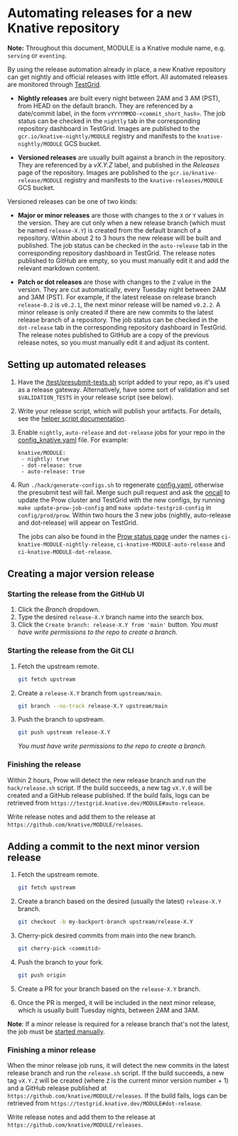 # Automating releases for a new Knative repository

**Note:** Throughout this document, MODULE is a Knative module name, e.g.
`serving` or `eventing`.

By using the release automation already in place, a new Knative repository can
get nightly and official releases with little effort. All automated releases are
monitored through [TestGrid](http://testgrid.knative.dev).

- **Nightly releases** are built every night between 2AM and 3 AM (PST), from
  HEAD on the default branch. They are referenced by a date/commit label, in the
  form `vYYYYMMDD-<commit_short_hash>`. The job status can be checked in the
  `nightly` tab in the corresponding repository dashboard in TestGrid. Images
  are published to the `gcr.io/knative-nightly/MODULE` registry and manifests to
  the `knative-nightly/MODULE` GCS bucket.

- **Versioned releases** are usually built against a branch in the repository.
  They are referenced by a _vX.Y.Z_ label, and published in the _Releases_ page
  of the repository. Images are published to the `gcr.io/knative-release/MODULE`
  registry and manifests to the `knative-releases/MODULE` GCS bucket.

Versioned releases can be one of two kinds:

- **Major or minor releases** are those with changes to the `X` or `Y` values in
  the version. They are cut only when a new release branch (which must be named
  `release-X.Y`) is created from the default branch of a repository. Within
  about 2 to 3 hours the new release will be built and published. The job status
  can be checked in the `auto-release` tab in the corresponding repository
  dashboard in TestGrid. The release notes published to GitHub are empty, so you
  must manually edit it and add the relevant markdown content.

- **Patch or dot releases** are those with changes to the `Z` value in the
  version. They are cut automatically, every Tuesday night between 2AM and 3AM
  (PST). For example, if the latest release on release branch `release-0.2` is
  `v0.2.1`, the next minor release will be named `v0.2.2`. A minor release is
  only created if there are new commits to the latest release branch of a
  repository. The job status can be checked in the `dot-release` tab in the
  corresponding repository dashboard in TestGrid. The release notes published to
  GitHub are a copy of the previous release notes, so you must manually edit it
  and adjust its content.

## Setting up automated releases

1. Have the
   [/test/presubmit-tests.sh](prow_setup.md#setting-up-jobs-for-a-new-repo)
   script added to your repo, as it's used as a release gateway. Alternatively,
   have some sort of validation and set `$VALIDATION_TESTS` in your release
   script (see below).

1. Write your release script, which will publish your artifacts. For details,
   see the
   [helper script documentation](https://github.com/knative.dev/hack/README.md#using-the-releasesh-helper-script).

1. Enable `nightly`, `auto-release` and `dot-release` jobs for your repo in the
   [config_knative.yaml](../config/prod/prow/config_knative.yaml) file. For
   example:

   ```
   knative/MODULE:
    - nightly: true
    - dot-release: true
    - auto-release: true
   ```

1. Run `./hack/generate-configs.sh` to regenerate
   [config.yaml](../config/prod/prow/jobs/config.yaml), otherwise the presubmit
   test will fail. Merge such pull request and ask the
   [oncall](https://knative.github.io/test-infra/) to update the Prow cluster
   and TestGrid with the new configs, by running `make update-prow-job-config`
   and `make update-testgrid-config` in `config/prod/prow`. Within two hours the
   3 new jobs (nightly, auto-release and dot-release) will appear on TestGrid.

   The jobs can also be found in the
   [Prow status page](https://prow.knative.dev) under the names
   `ci-knative-MODULE-nightly-release`, `ci-knative-MODULE-auto-release` and
   `ci-knative-MODULE-dot-release`.

## Creating a major version release

### Starting the release from the GitHub UI

1. Click the _Branch_ dropdown.
1. Type the desired `release-X.Y` branch name into the search box.
1. Click the `Create branch: release-X.Y from 'main'` button. _You must have
   write permissions to the repo to create a branch._

### Starting the release from the Git CLI

1.  Fetch the upstream remote.

    ```sh
    git fetch upstream
    ```

1.  Create a `release-X.Y` branch from `upstream/main`.

    ```sh
    git branch --no-track release-X.Y upstream/main
    ```

1.  Push the branch to upstream.

    ```sh
    git push upstream release-X.Y
    ```

    _You must have write permissions to the repo to create a branch._

### Finishing the release

Within 2 hours, Prow will detect the new release branch and run the
`hack/release.sh` script. If the build succeeds, a new tag `vX.Y.0` will be
created and a GitHub release published. If the build fails, logs can be
retrieved from `https://testgrid.knative.dev/MODULE#auto-release`.

Write release notes and add them to the release at
`https://github.com/knative/MODULE/releases`.

## Adding a commit to the next minor version release

1.  Fetch the upstream remote.

    ```sh
    git fetch upstream
    ```

1.  Create a branch based on the desired (usually the latest) `release-X.Y`
    branch.

    ```sh
    git checkout -b my-backport-branch upstream/release-X.Y
    ```

1.  Cherry-pick desired commits from main into the new branch.

    ```sh
    git cherry-pick <commitid>
    ```

1.  Push the branch to your fork.

    ```sh
    git push origin
    ```

1.  Create a PR for your branch based on the `release-X.Y` branch.

1.  Once the PR is merged, it will be included in the next minor release, which
    is usually built Tuesday nights, between 2AM and 3AM.

**Note**: If a minor release is required for a release branch that's not the
latest, the job must be
[started manually](manual_release.md#creating-a-dot-release-on-demand).

### Finishing a minor release

When the minor release job runs, it will detect the new commits in the latest
release branch and run the `release.sh` script. If the build succeeds, a new tag
`vX.Y.Z` will be created (where `Z` is the current minor version number + 1) and
a GitHub release published at `https://github.com/knative/MODULE/releases`. If
the build fails, logs can be retrieved from
`https://testgrid.knative.dev/MODULE#dot-release`.

Write release notes and add them to the release at
`https://github.com/knative/MODULE/releases`.
